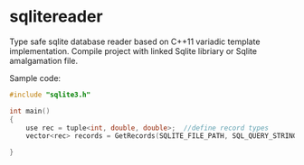 # sqlitereader
Type safe sqlite database reader based on C++11 variadic template implementation.
Compile project with linked Sqlite libriary or Sqlite amalgamation file. 


Sample code:

```C++
#include "sqlite3.h"

int main() 
{
    use rec = tuple<int, double, double>;  //define record types
    vector<rec> records = GetRecords(SQLITE_FILE_PATH, SQL_QUERY_STRING); //retrieve record 

}
```


